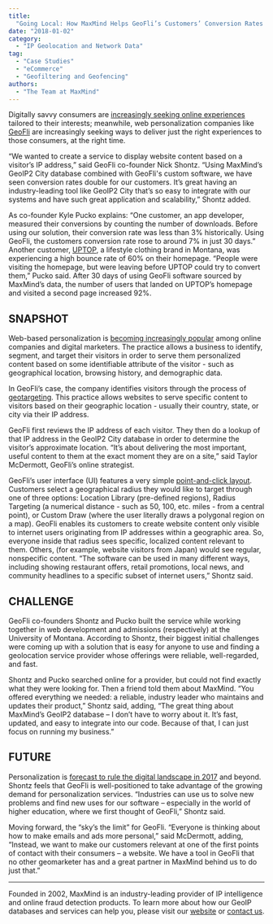 ```yaml
---
title:
  "Going Local: How MaxMind Helps GeoFli’s Customers’ Conversion Rates Soar"
date: "2018-01-02"
category:
  - "IP Geolocation and Network Data"
tag:
  - "Case Studies"
  - "eCommerce"
  - "Geofiltering and Geofencing"
authors:
  - "The Team at MaxMind"
---
```


Digitally savvy consumers are
[increasingly seeking online experiences](https://www.mckinsey.com/business-functions/marketing-and-sales/our-insights/what-shoppers-really-want-from-personalized-marketing)
tailored to their interests; meanwhile, web personalization companies like
[GeoFli](https://geofli.com/) are increasingly seeking ways to deliver just the
right experiences to those consumers, at the right time.

“We wanted to create a service to display website content based on a visitor’s
IP address,” said GeoFli co-founder Nick Shontz. “Using MaxMind’s GeoIP2 City
database combined with GeoFli's custom software, we have seen conversion rates
double for our customers. It’s great having an industry-leading tool like GeoIP2
City that’s so easy to integrate with our systems and have such great
application and scalability,” Shontz added.

As co-founder Kyle Pucko explains: “One customer, an app developer, measured
their conversions by counting the number of downloads. Before using our
solution, their conversion rate was less than 3% historically. Using GeoFli, the
customers conversion rate rose to around 7% in just 30 days.” Another customer,
[UPTOP](https://teamuptop.com/), a lifestyle clothing brand in Montana, was
experiencing a high bounce rate of 60% on their homepage. “People were visiting
the homepage, but were leaving before UPTOP could try to convert them,” Pucko
said. After 30 days of using GeoFli software sourced by MaxMind’s data, the
number of users that landed on UPTOP’s homepage and visited a second page
increased 92%.

## SNAPSHOT

Web-based personalization is
[becoming increasingly popular](https://www.businessinsider.com/shoppers-expect-more-personalization-2017-10?r=UK&IR=T)
among online companies and digital marketers. The practice allows a business to
identify, segment, and target their visitors in order to serve them personalized
content based on some identifiable attribute of the visitor - such as
geographical location, browsing history, and demographic data.

In GeoFli’s case, the company identifies visitors through the process of
[geotargeting](https://geofli.com/geotargeting-101/). This practice allows
websites to serve specific content to visitors based on their geographic
location - usually their country, state, or city via their IP address.

GeoFli first reviews the IP address of each visitor. They then do a lookup of
that IP address in the GeoIP2 City database in order to determine the visitor’s
approximate location. “It’s about delivering the most important, useful content
to them at the exact moment they are on a site,” said Taylor McDermott, GeoFli’s
online strategist.

GeoFli’s user interface (UI) features a very simple
[point-and-click layout](https://geofli.com/support/getting-started). Customers
select a geographical radius they would like to target through one of three
options: Location Library (pre-defined regions), Radius Targeting (a numerical
distance - such as 50, 100, etc. miles - from a central point), or Custom Draw
(where the user literally draws a polygonal region on a map). GeoFli enables its
customers to create website content only visible to internet users originating
from IP addresses within a geographic area. So, everyone inside that radius sees
specific, localized content relevant to them. Others, (for example, website
visitors from Japan) would see regular, nonspecific content. “The software can
be used in many different ways, including showing restaurant offers, retail
promotions, local news, and community headlines to a specific subset of internet
users,” Shontz said.

## CHALLENGE

GeoFli co-founders Shontz and Pucko built the service while working together in
web development and admissions (respectively) at the University of Montana.
According to Shontz, their biggest initial challenges were coming up with a
solution that is easy for anyone to use and finding a geolocation service
provider whose offerings were reliable, well-regarded, and fast.

Shontz and Pucko searched online for a provider, but could not find exactly what
they were looking for. Then a friend told them about MaxMind. “You offered
everything we needed: a reliable, industry leader who maintains and updates
their product,” Shontz said, adding, “The great thing about MaxMind’s GeoIP2
database – I don’t have to worry about it. It’s fast, updated, and easy to
integrate into our code. Because of that, I can just focus on running my
business.”

## FUTURE

Personalization is
[forecast to rule the digital landscape in 2017](https://www.adweek.com/digital/is-personalization-the-new-buzz-for-2017-infographic/)
and beyond. Shontz feels that GeoFli is well-positioned to take advantage of the
growing demand for personalization services. “Industries can use us to solve new
problems and find new uses for our software – especially in the world of higher
education, where we first thought of GeoFli,” Shontz said.

Moving forward, the “sky’s the limit” for GeoFli. “Everyone is thinking about
how to make emails and ads more personal,” said McDermott, adding, “Instead, we
want to make our customers relevant at one of the first points of contact with
their consumers – a website. We have a tool in GeoFli that no other geomarketer
has and a great partner in MaxMind behind us to do just that.”

---

Founded in 2002, MaxMind is an industry-leading provider of IP intelligence and
online fraud detection products. To learn more about how our GeoIP databases and
services can help you, please visit our
[website](https://www.maxmind.com/en/geoip2-services-and-databases) or
[contact us](https://www.maxmind.com/en/sales_contact).
